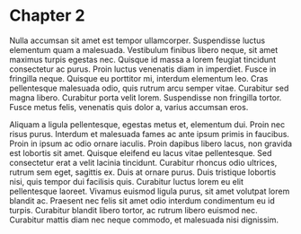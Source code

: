 # Chapter 2

Nulla accumsan sit amet est tempor ullamcorper. Suspendisse luctus elementum quam a malesuada. Vestibulum finibus libero neque, sit amet maximus turpis egestas nec. Quisque id massa a lorem feugiat tincidunt consectetur ac purus. Proin luctus venenatis diam in imperdiet. Fusce in fringilla neque. Quisque eu porttitor mi, interdum elementum leo. Cras pellentesque malesuada odio, quis rutrum arcu semper vitae. Curabitur sed magna libero. Curabitur porta velit lorem. Suspendisse non fringilla tortor. Fusce metus felis, venenatis quis dolor a, varius accumsan eros.

Aliquam a ligula pellentesque, egestas metus et, elementum dui. Proin nec risus purus. Interdum et malesuada fames ac ante ipsum primis in faucibus. Proin in ipsum ac odio ornare iaculis. Proin dapibus libero lacus, non gravida est lobortis sit amet. Quisque eleifend eu lacus vitae pellentesque. Sed consectetur erat a velit lacinia tincidunt. Curabitur rhoncus odio ultrices, rutrum sem eget, sagittis ex. Duis at ornare purus. Duis tristique lobortis nisi, quis tempor dui facilisis quis. Curabitur luctus lorem eu elit pellentesque laoreet. Vivamus euismod ligula purus, sit amet volutpat lorem blandit ac. Praesent nec felis sit amet odio interdum condimentum eu id turpis. Curabitur blandit libero tortor, ac rutrum libero euismod nec. Curabitur mattis diam nec neque commodo, et malesuada nisi dignissim.

